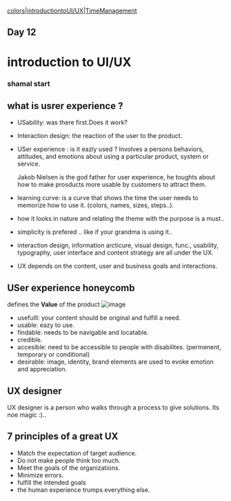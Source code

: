 [colors](UIUX/UI_1.md)|[introductiontoUI/UX](UIUX/UIUx.md)|[TimeManagement](UIUX/timeManagement.md)
## Day 12
# introduction to UI/UX 
### shamal start
## what is usrer experience ?
- USability: was there first.Does it work?
- Interaction design: the reaction of the user to the product. 
- USer experience : is it eazly used ?
Involves a persons behaviors, attitudes, and emotions about using a particular product, system or service.
    
    Jakob Nielsen is the god father for user experience, he toughts about how to make prosducts more usable by customers to attract them.

- learning curve: is a curve that shows the time the user needs to memorize how to use it. (colors, names, sizes, steps..).
- how it looks in nature and relating the theme with the purpose is a must..
- simplicity is prefered .. like if your grandma is using it..
- interaction design, information arcticure, visual design, func., usability, typography, user interface and content strategy are all under the UX.
- UX depends on the content, user and business goals and interactions.

## USer experience honeycomb
defines the **Value** of the product
![image](https://popupsmart.com/encyclopedia/images/u/s/e/r/-/user-experience-honeycomb-0201bdf6.png)
- usefulll: your content should be original and fulfill a need.
- usable: eazy to use.
- findable: needs to be navigable and locatable. 
- credible. 
- accesible: need to be accessible to people with disabilites. (permenent, temporary or conditional)
- desirable: image, identity, brand elements are used to evoke emotion and appreciation.
## UX designer 
UX designer is a person who walks through a process to give solutions. Its noe magic :)..
## 7 principles of a great UX
- Match the expectation of target audience.
- Do not make people think too much.
- Meet the goals of the organizations.
- Minimize errors.
- fulfill the intended goals
- the human experience trumps everything else.



